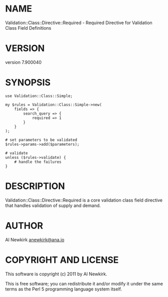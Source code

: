 # NAME

Validation::Class::Directive::Required - Required Directive for Validation Class Field Definitions

# VERSION

version 7.900040

# SYNOPSIS

    use Validation::Class::Simple;

    my $rules = Validation::Class::Simple->new(
        fields => {
            search_query => {
                required => 1
            }
        }
    );

    # set parameters to be validated
    $rules->params->add($parameters);

    # validate
    unless ($rules->validate) {
        # handle the failures
    }

# DESCRIPTION

Validation::Class::Directive::Required is a core validation class field
directive that handles validation of supply and demand.

# AUTHOR

Al Newkirk <anewkirk@ana.io>

# COPYRIGHT AND LICENSE

This software is copyright (c) 2011 by Al Newkirk.

This is free software; you can redistribute it and/or modify it under
the same terms as the Perl 5 programming language system itself.
